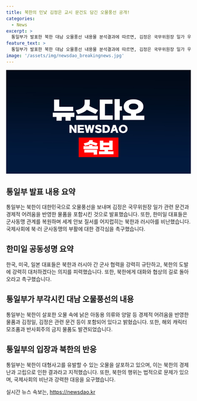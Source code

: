 ```yaml
---
title: 북한의 민낯 김정은 교시 문건도 담긴 오물풍선 공개!
categories:
  - News
excerpt: >
  통일부가 발표한 북한 대남 오물풍선 내용물 분석결과에 따르면, 김정은 국무위원장 일가 우상화 관련 문건과 낡은 아동복 등이 포함돼 있었다. 한미일 대표는 북러의 무기거래를 비난하고, 북러 간 군사동맹에 대한 경각심을 요구했다. 통일부는 북한의 경제상황과 사회통제에 대한 압박을 강화하고, 세계 안보 질서를 어지럽히는 행위로 규탄했다. 북한의 무기거래는 세계 평화와 질서에 대한 심각한 위협으로 지적되었다. 이에 세 나라 대표들은 국제사회에 북러 간 군사동맹의 부활에 대한 경각심을 촉구했고, 대화와 협상을 통한 상황의 개선을 촉구했다.
feature_text: >
  통일부가 발표한 북한 대남 오물풍선 내용물 분석결과에 따르면, 김정은 국무위원장 일가 우상화 관련 문건과 낡은 아동복 등이 포함돼 있었다. 한미일 대표는 북러의 무기거래를 비난하고, 북러 간 군사동맹에 대한 경각심을 요구했다. 통일부는 북한의 경제상황과 사회통제에 대한 압박을 강화하고, 세계 안보 질서를 어지럽히는 행위로 규탄했다. 북한의 무기거래는 세계 평화와 질서에 대한 심각한 위협으로 지적되었다. 이에 세 나라 대표들은 국제사회에 북러 간 군사동맹의 부활에 대한 경각심을 촉구했고, 대화와 협상을 통한 상황의 개선을 촉구했다.
image: '/assets/img/newsdao_breakingnews.jpg'
---
```


<p><img src="/assets/img/newsdao_breakingnews.jpg" alt="pcversion 속보" /></p>

<h2 data-ke-size="size26">통일부 발표 내용 요약</h2>

<p data-ke-size="size16">통일부는 북한이 대한민국으로 오물풍선을 보내며 김정은 국무위원장 일가 관련 문건과 경제적 어려움을 반영한 물품을 포함시킨 것으로 발표했습니다. 또한, 한미일 대표들은 군사동맹 관계를 복원하며 세계 안보 질서를 어지럽히는 북한과 러시아를 비난했습니다. 국제사회에 북·러 군사동맹의 부활에 대한 경각심을 촉구했습니다.</p>

<h2 data-ke-size="size26">한미일 공동성명 요약</h2>

<p data-ke-size="size16">한국, 미국, 일본 대표들은 북한과 러시아 간 군사 협력을 강력히 규탄하고, 북한의 도발에 강력히 대처하겠다는 의지를 피력했습니다. 또한, 북한에게 대화와 협상의 길로 돌아오라고 촉구했습니다.</p>

<h2 data-ke-size="size26">통일부가 부각시킨 대남 오물풍선의 내용</h2>

<p data-ke-size="size16">통일부는 북한이 살포한 오물 속에 낡은 아동용 의류와 양말 등 경제적 어려움을 반영한 물품과 김정일, 김정은 관련 문건 등이 포함되어 있다고 밝혔습니다. 또한, 해외 캐릭터 모조품과 반사회주의 금지 물품도 발견되었습니다.</p>

<h2 data-ke-size="size26">통일부의 입장과 북한의 반응</h2>

<p data-ke-size="size16">통일부는 북한이 대형사고를 유발할 수 있는 오물을 살포하고 있으며, 이는 북한의 경제난과 고립으로 인한 결과라고 지적했습니다. 또한, 북한의 행위는 법적으로 문제가 있으며, 국제사회의 비난과 강력한 대응을 요구했습니다.</p>
실시간 뉴스 속보는, <a href="https://newsdao.kr" rel="dofollow">https://newsdao.kr</a>


